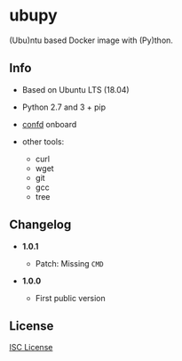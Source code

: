# ubupy

(Ubu)ntu based Docker image with (Py)thon.

## Info

* Based on Ubuntu LTS (18.04)
* Python 2.7 and 3 + pip
* [confd](https://github.com/kelseyhightower/confd) onboard
* other tools:

  * curl
  * wget
  * git
  * gcc
  * tree

## Changelog

* **1.0.1**

  * Patch: Missing `CMD`

* **1.0.0**

  * First public version

## License

[ISC License](LICENSE)
